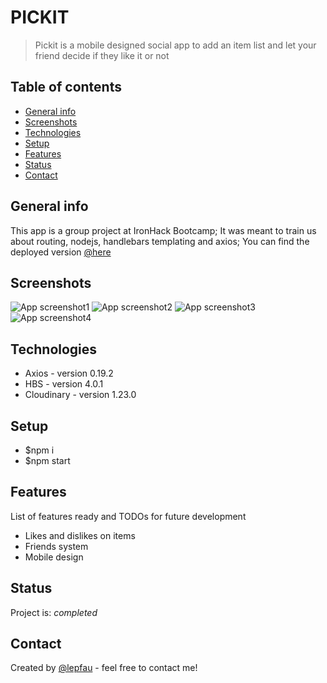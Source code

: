# PICKIT

> Pickit is a mobile designed social app to add an item list and let your friend decide if they like it or not

## Table of contents

- [General info](#general-info)
- [Screenshots](#screenshots)
- [Technologies](#technologies)
- [Setup](#setup)
- [Features](#features)
- [Status](#status)
- [Contact](#contact)

## General info

This app is a group project at IronHack Bootcamp;
It was meant to train us about routing, nodejs, handlebars templating and axios;
You can find the deployed version [@here](https://pickitapp.herokuapp.com/)

## Screenshots

![App screenshot1](./public/pickit1.png)
![App screenshot2](./public/pickit2.png)
![App screenshot3](./public/pickit3.png)
![App screenshot4](./public/pikcit4.png)
## Technologies

- Axios - version 0.19.2
- HBS - version 4.0.1
- Cloudinary - version 1.23.0

## Setup

- $npm i
- $npm start

## Features

List of features ready and TODOs for future development

- Likes and dislikes on items
- Friends system
- Mobile design

## Status

Project is: _completed_

## Contact

Created by [@lepfau](https://www.github.com/lepfau) - feel free to contact me!
